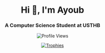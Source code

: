 <!--
**coutfantaendl/coutfantaendl** is a ✨ _special_ ✨ repository because its `README.md` (this file) appears on your GitHub profile.

Here are some ideas to get you started:

- 🔭 I’m currently working on ...
- 🌱 I’m currently learning ...
- 👯 I’m looking to collaborate on ...
- 🤔 I’m looking for help with ...
- 💬 Ask me about ...
- 📫 How to reach me: ...
- 😄 Pronouns: ...
- ⚡ Fun fact: ...
-->
<h1 align="center">Hi 👋, I'm Ayoub</h1> <h3 align="center">A Computer Science Student at USTHB</h3> <p align="center"> <img src="https://komarev.com/ghpvc/?username=bencheayoub&label=Profile%20views&color=0e75b6&style=flat" alt="Profile Views" /> </p> <p align="center"> <a href="https://github.com/ryo-ma/github-profile-trophy"> <img src="https://github-profile-trophy.vercel.app/?username=bencheayoub&theme=tokyonight" alt="Trophies" /> </a>
